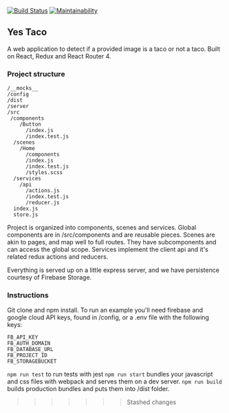 [![Build Status](https://travis-ci.org/AlbertoALopez/yes-taco.svg?branch=master)](https://travis-ci.org/AlbertoALopez/yes-taco)
[![Maintainability](https://api.codeclimate.com/v1/badges/86a347fe02ffb2874563/maintainability)](https://codeclimate.com/github/AlbertoALopez/yes-taco/maintainability)

## Yes Taco

A web application to detect if a provided image is a taco or not a taco. Built on React, Redux and React Router 4.

### Project structure
```
/__mocks__
/config
/dist
/server
/src      
 /components 
    /Button
      /index.js
      /index.test.js
  /scenes
    /Home 
      /components 
      /index.js
      /index.test.js
      /styles.scss
  /services
    /api
      /actions.js
      /index.test.js
      /reducer.js
  index.js 
  store.js
 ```
Project is organized into components, scenes and services. Global components are in /src/components and are reusable pieces.
Scenes are akin to pages, and map well to full routes. They have subcomponents and can access the global scope. Services
implement the client api and it's related redux actions and reducers.

Everything is served up on a little express server, and we have persistence courtesy of Firebase Storage. 

### Instructions
Git clone and npm install. To run an example you'll need firebase and google cloud API keys, found in /config, or a .env file with the following keys:
```
FB_API_KEY
FB_AUTH_DOMAIN
FB_DATABASE_URL
FB_PROJECT_ID
FB_STORAGEBUCKET
```
`npm run test` to run tests with jest 
`npm run start` bundles your javascript and css files with webpack and serves them on a dev server.
`npm run build` builds production bundles and puts them into /dist folder.
>>>>>>> Stashed changes
